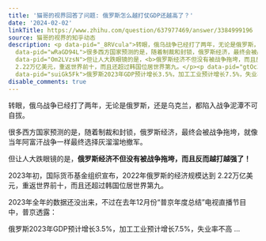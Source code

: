 ```yaml
---
title: '猫哥的视界回答了问题: 俄罗斯怎么越打仗GDP还越高了？'
date: '2024-02-02'
linkTitle: https://www.zhihu.com/question/637977469/answer/3384999196
source: 猫哥的视界的知乎动态
description: <p data-pid="_8RVcula">转眼，俄乌战争已经打了两年，无论是俄罗斯，还是乌克兰，都陷入战争泥潭不可自拔。</p><p
  data-pid="wRaGD94L">很多西方国家预测的是，随着制裁和封锁，俄罗斯经济，最终会被战争拖垮，就像当年阿富汗战争一样最终选择灰溜溜地撤军。</p><p
  data-pid="Om2LVzsN">但让人大跌眼镜的是，<b>俄罗斯经济不但没有被战争拖垮，而且反而越打越强了！</b></p><p data-pid="8sRozX3X">2023年初，国际货币基金组织宣布，2022年俄罗斯的经济规模达到
  2.22万亿美元，重返世界前十，而且还超过韩国位居世界第九。</p><p data-pid="gtOc30Yb">2023年全年的数据还没出来，不过在去年12月份“普京年度总结”电视直播节目中，普京透露：</p><p
  data-pid="suiGk5Fk">俄罗斯2023年GDP预计增长3.5%，加工工业预计增长7.5%，失业率不高 ...
disable_comments: true
---
```

<p data-pid="_8RVcula">转眼，俄乌战争已经打了两年，无论是俄罗斯，还是乌克兰，都陷入战争泥潭不可自拔。</p><p data-pid="wRaGD94L">很多西方国家预测的是，随着制裁和封锁，俄罗斯经济，最终会被战争拖垮，就像当年阿富汗战争一样最终选择灰溜溜地撤军。</p><p data-pid="Om2LVzsN">但让人大跌眼镜的是，<b>俄罗斯经济不但没有被战争拖垮，而且反而越打越强了！</b></p><p data-pid="8sRozX3X">2023年初，国际货币基金组织宣布，2022年俄罗斯的经济规模达到 2.22万亿美元，重返世界前十，而且还超过韩国位居世界第九。</p><p data-pid="gtOc30Yb">2023年全年的数据还没出来，不过在去年12月份“普京年度总结”电视直播节目中，普京透露：</p><p data-pid="suiGk5Fk">俄罗斯2023年GDP预计增长3.5%，加工工业预计增长7.5%，失业率不高 ...
